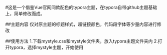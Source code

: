 #这是一个借鉴Vue官网同款配色的typora主题，在typora自带github主题基础上，简单修改而成。

  
##主题内容
  仅对原主题的标题样式，超链接颜色，代码段字体等少量内容进行修改

##使用方法
  1.下载mystyle.css和mystyle文件夹，放入typora主题文件夹内
  2.打开typora，选择mystyle主题，开始使用
  

